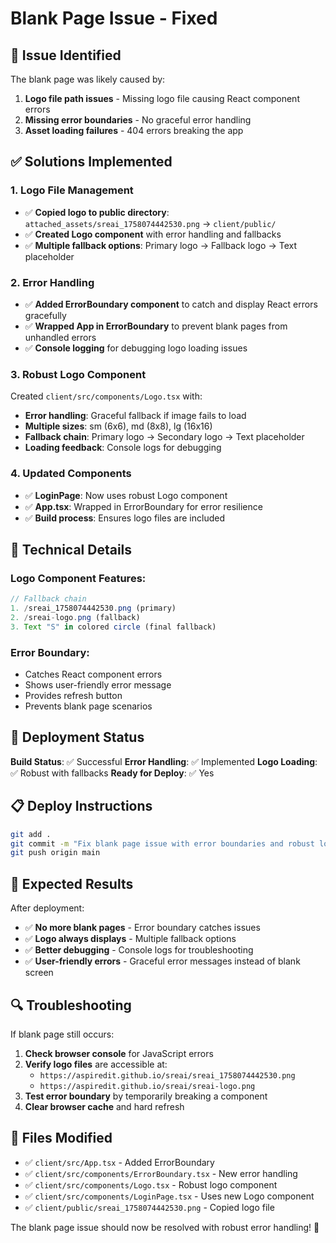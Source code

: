 # Blank Page Issue - Fixed

## 🚨 Issue Identified
The blank page was likely caused by:
1. **Logo file path issues** - Missing logo file causing React component errors
2. **Missing error boundaries** - No graceful error handling
3. **Asset loading failures** - 404 errors breaking the app

## ✅ Solutions Implemented

### 1. Logo File Management
- ✅ **Copied logo to public directory**: `attached_assets/sreai_1758074442530.png` → `client/public/`
- ✅ **Created Logo component** with error handling and fallbacks
- ✅ **Multiple fallback options**: Primary logo → Fallback logo → Text placeholder

### 2. Error Handling
- ✅ **Added ErrorBoundary component** to catch and display React errors gracefully
- ✅ **Wrapped App in ErrorBoundary** to prevent blank pages from unhandled errors
- ✅ **Console logging** for debugging logo loading issues

### 3. Robust Logo Component
Created `client/src/components/Logo.tsx` with:
- **Error handling**: Graceful fallback if image fails to load
- **Multiple sizes**: sm (6x6), md (8x8), lg (16x16)
- **Fallback chain**: Primary logo → Secondary logo → Text placeholder
- **Loading feedback**: Console logs for debugging

### 4. Updated Components
- ✅ **LoginPage**: Now uses robust Logo component
- ✅ **App.tsx**: Wrapped in ErrorBoundary for error resilience
- ✅ **Build process**: Ensures logo files are included

## 🔧 Technical Details

### Logo Component Features:
```typescript
// Fallback chain
1. /sreai_1758074442530.png (primary)
2. /sreai-logo.png (fallback)
3. Text "S" in colored circle (final fallback)
```

### Error Boundary:
- Catches React component errors
- Shows user-friendly error message
- Provides refresh button
- Prevents blank page scenarios

## 🚀 Deployment Status

**Build Status**: ✅ Successful
**Error Handling**: ✅ Implemented
**Logo Loading**: ✅ Robust with fallbacks
**Ready for Deploy**: ✅ Yes

## 📋 Deploy Instructions

```bash
git add .
git commit -m "Fix blank page issue with error boundaries and robust logo handling"
git push origin main
```

## 🎯 Expected Results

After deployment:
- ✅ **No more blank pages** - Error boundary catches issues
- ✅ **Logo always displays** - Multiple fallback options
- ✅ **Better debugging** - Console logs for troubleshooting
- ✅ **User-friendly errors** - Graceful error messages instead of blank screen

## 🔍 Troubleshooting

If blank page still occurs:

1. **Check browser console** for JavaScript errors
2. **Verify logo files** are accessible at:
   - `https://aspiredit.github.io/sreai/sreai_1758074442530.png`
   - `https://aspiredit.github.io/sreai/sreai-logo.png`
3. **Test error boundary** by temporarily breaking a component
4. **Clear browser cache** and hard refresh

## 📁 Files Modified

- ✅ `client/src/App.tsx` - Added ErrorBoundary
- ✅ `client/src/components/ErrorBoundary.tsx` - New error handling
- ✅ `client/src/components/Logo.tsx` - Robust logo component
- ✅ `client/src/components/LoginPage.tsx` - Uses new Logo component
- ✅ `client/public/sreai_1758074442530.png` - Copied logo file

The blank page issue should now be resolved with robust error handling! 🎉